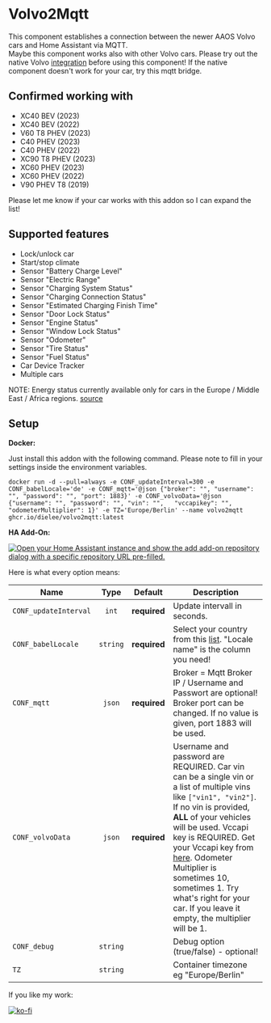 # Volvo2Mqtt

This component establishes a connection between the newer AAOS Volvo cars and Home Assistant via MQTT.<br>
Maybe this component works also with other Volvo cars. Please try out the native Volvo [integration](https://www.home-assistant.io/integrations/volvooncall/) before using this component! If the native component doesn't work for your car, try this mqtt bridge.

## Confirmed working with
- XC40 BEV (2023)
- XC40 BEV (2022)
- V60 T8 PHEV (2023)
- C40 PHEV (2023)
- C40 PHEV (2022)
- XC90 T8 PHEV (2023)
- XC60 PHEV (2023)
- XC60 PHEV (2022)
- V90 PHEV T8 (2019)

Please let me know if your car works with this addon so I can expand the list!

## Supported features
- Lock/unlock car
- Start/stop climate
- Sensor "Battery Charge Level"
- Sensor "Electric Range"
- Sensor "Charging System Status"
- Sensor "Charging Connection Status"
- Sensor "Estimated Charging Finish Time"
- Sensor "Door Lock Status"
- Sensor "Engine Status"
- Sensor "Window Lock Status"
- Sensor "Odometer"
- Sensor "Tire Status"
- Sensor "Fuel Status"
- Car Device Tracker
- Multiple cars

NOTE: Energy status currently available only for cars in the Europe / Middle East / Africa regions. [source](https://developer.volvocars.com/apis/energy/v1/overview/#availability)

## Setup
<b>Docker:</b>

Just install this addon with the following command.
Please note to fill in your settings inside the environment variables.

`docker run -d --pull=always -e CONF_updateInterval=300 -e CONF_babelLocale='de' -e CONF_mqtt='@json {"broker": "", "username": "", "password": "", "port": 1883}' -e CONF_volvoData='@json {"username": "", "password": "", "vin": "",   "vccapikey": "", "odometerMultiplier": 1}' -e TZ='Europe/Berlin' --name volvo2mqtt ghcr.io/dielee/volvo2mqtt:latest`

<b>HA Add-On:</b><br>

[![Open your Home Assistant instance and show the add add-on repository dialog with a specific repository URL pre-filled.](https://my.home-assistant.io/badges/supervisor_add_addon_repository.svg)](https://my.home-assistant.io/redirect/supervisor_add_addon_repository/?repository_url=https%3A%2F%2Fgithub.com%2FDielee%2Fvolvo2mqtt)

Here is what every option means:

| Name                 |   Type    |   Default    | Description                                                     |
| -------------------- | :-------: | :----------: | --------------------------------------------------------------- |
| `CONF_updateInterval`     | `int`     | **required** | Update intervall in seconds.                                     |
| `CONF_babelLocale`        | `string`  | **required** | Select your country from this [list](https://www.ibm.com/docs/en/radfws/9.7?topic=overview-locales-code-pages-supported). "Locale name" is the column you need!                                        |
| `CONF_mqtt`               | `json`    | **required** | Broker = Mqtt Broker IP / Username and Passwort are optional! Broker port can be changed. If no value is given, port 1883 will be used.  |
| `CONF_volvoData`          | `json`    | **required** | Username and password are REQUIRED. Car vin can be a single vin or a list of multiple vins like `["vin1", "vin2"]`. If no vin is provided, <b>ALL</b> of your vehicles will be used. Vccapi key is REQUIRED. Get your Vccapi key from [here](https://developer.volvocars.com/account/). Odometer Multiplier is sometimes 10, sometimes 1. Try what's right for your car. If you leave it empty, the multiplier will be 1.                                 |
| `CONF_debug`              | `string`  |              | Debug option (true/false) - optional! |
| `TZ`                 | `string`  |              | Container timezone eg "Europe/Berlin" |

If you like my work:

[![ko-fi](https://ko-fi.com/img/githubbutton_sm.svg)](https://ko-fi.com/U7U8MFXCF)
